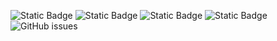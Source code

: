 ![Static Badge](https://img.shields.io/badge/blacklists-60-000000) ![Static Badge](https://img.shields.io/badge/blacklisted-2693658-cc0000) ![Static Badge](https://img.shields.io/badge/whitelisted-2245-00CC00) ![Static Badge](https://img.shields.io/badge/streaming_blacklist-28107-000000) ![GitHub issues](https://img.shields.io/github/issues/fabriziosalmi/blacklists)
